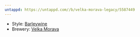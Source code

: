 ```yaml
---
untappd: https://untappd.com//b/velka-morava-legacy/5587449
---
```

- Style: [Barleywine](Barleywine.md)
- Brewery: [Velka Morava](Velka%20Morava.md)

